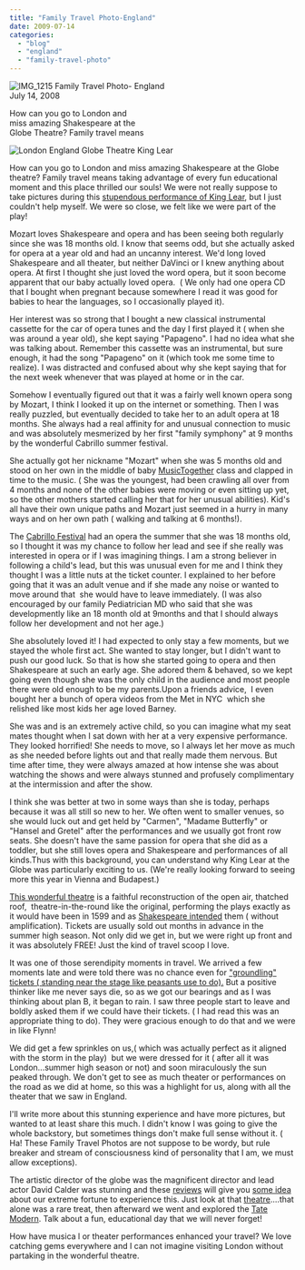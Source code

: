 ```yaml
---
title: "Family Travel Photo-England"
date: 2009-07-14
categories: 
  - "blog"
  - "england"
  - "family-travel-photo"
---
```


 ![IMG_1215](https://pub-ac94b3f306b24c0dba4238943c97f2e1.r2.dev/6a00e5502a95078833011571ff7215970b.jpg) Family Travel Photo- England  
July 14, 2008

How can you go to London and  
miss amazing Shakespeare at the  
Globe Theatre? Family travel means

<!--more-->

![London England Globe Theatre King Lear](https://pub-ac94b3f306b24c0dba4238943c97f2e1.r2.dev/6a00e5502a95078833011571ff72f4970b.jpg)

How can you go to London and miss amazing Shakespeare at the Globe theatre? Family travel means taking advantage of every fun educational moment and this place thrilled our souls! We were not really suppose to take pictures during this [stupendous performance of King Lear](http://www.londondingdong.blogspot.com/2008/04/review-of-king-lear-at-globe-theatre.html), but I just couldn't help myself. We were so close, we felt like we were part of the play!

Mozart loves Shakespeare and opera and has been seeing both regularly since she was 18 months old. I know that seems odd, but she actually asked for opera at a year old and had an uncanny interest. We'd long loved Shakespeare and all theater, but neither DaVinci or I knew anything about opera. At first I thought she just loved the word opera, but it soon become apparent that our baby actually loved opera.  ( We only had one opera CD that I bought when pregnant because somewhere I read it was good for babies to hear the languages, so I occasionally played it).

Her interest was so strong that I bought a new classical instrumental cassette for the car of opera tunes and the day I first played it ( when she was around a year old), she kept saying "Papageno". I had no idea what she was talking about. Remember this cassette was an instrumental, but sure enough, it had the song "Papageno" on it (which took me some time to realize). I was distracted and confused about why she kept saying that for the next week whenever that was played at home or in the car.

Somehow I eventually figured out that it was a fairly well known opera song by Mozart, I think I looked it up on the internet or something. Then I was really puzzled, but eventually decided to take her to an adult opera at 18 months. She always had a real affinity for and unusual connection to music and was absolutely mesmerized by her first "family symphony" at 9 months by the wonderful Cabrillo summer festival.

She actually got her nickname "Mozart" when she was 5 months old and stood on her own in the middle of baby [MusicTogether](http://www.musictogether.com/) class and clapped in time to the music. ( She was the youngest, had been crawling all over from 4 months and none of the other babies were moving or even sitting up yet, so the other mothers started calling her that for her unusual abilities). Kid's all have their own unique paths and Mozart just seemed in a hurry in many ways and on her own path ( walking and talking at 6 months!).

The [Cabrillo Festival](http://www.cabrillomusic.org/) had an opera the summer that she was 18 months old, so I thought it was my chance to follow her lead and see if she really was interested in opera or if I was imagining things. I am a strong believer in following a child's lead, but this was unusual even for me and I think they thought I was a little nuts at the ticket counter. I explained to her before going that it was an adult venue and if she made any noise or wanted to move around that  she would have to leave immediately. (I was also encouraged by our family Pediatrician MD who said that she was developmently like an 18 month old at 9months and that I should always follow her development and not her age.)

She absolutely loved it! I had expected to only stay a few moments, but we stayed the whole first act. She wanted to stay longer, but I didn't want to push our good luck. So that is how she started going to opera and then Shakespeare at such an early age. She adored them & behaved, so we kept going even though she was the only child in the audience and most people there were old enough to be my parents.Upon a friends advice,  I even bought her a bunch of opera videos from the Met in NYC  which she relished like most kids her age loved Barney.

She was and is an extremely active child, so you can imagine what my seat mates thought when I sat down with her at a very expensive performance. They looked horrified! She needs to move, so I always let her move as much as she needed before lights out and that really made them nervous. But time after time, they were always amazed at how intense she was about watching the shows and were always stunned and profusely complimentary at the intermission and after the show.

I think she was better at two in some ways than she is today, perhaps because it was all still so new to her. We often went to smaller venues, so she would luck out and get held by "Carmen", "Madame Butterfly" or "Hansel and Gretel" after the performances and we usually got front row seats. She doesn't have the same passion for opera that she did as a toddler, but she still loves opera and Shakespeare and performances of all kinds.Thus with this background, you can understand why King Lear at the Globe was particularly exciting to us. (We're really looking forward to seeing more this year in Vienna and Budapest.)

[This wonderful theatre](http://www.shakespeares-globe.org/) is a faithful reconstruction of the open air, thatched roof,  theatre-in-the-round like the original, performing the plays exactly as it would have been in 1599 and as [Shakespeare intended](http://www.william-shakespeare.info/william-shakespeare-visiting-new-globe-theatre-london.htm) them ( without amplification). Tickets are usually sold out months in advance in the summer high season. Not only did we get in, but we were right up front and it was absolutely FREE! Just the kind of travel scoop I love.

It was one of those serendipity moments in travel. We arrived a few moments late and were told there was no chance even for ["groundling" tickets ( standing near the stage like peasants use to do).](http://www.guardian.co.uk/stage/theatreblog/2007/jul/11/theviewfromthegroundling) But a positive thinker like me never says die, so as we got our bearings and as I was thinking about plan B, it began to rain. I saw three people start to leave and boldly asked them if we could have their tickets. ( I had read this was an appropriate thing to do). They were gracious enough to do that and we were in like Flynn!

We did get a few sprinkles on us,( which was actually perfect as it aligned with the storm in the play)  but we were dressed for it ( after all it was London...summer high season or not) and soon miraculously the sun peaked through. We don't get to see as much theater or performances on the road as we did at home, so this was a highlight for us, along with all the theater that we saw in England.

I'll write more about this stunning experience and have more pictures, but wanted to at least share this much. I didn't know I was going to give the whole backstory, but sometimes things don't make full sense without it. ( Ha! These Family Travel Photos are not suppose to be wordy, but rule breaker and stream of consciousness kind of personality that I am, we must allow exceptions).

The artistic director of the globe was the magnificent director and lead actor David Calder was stunning and these [reviews](http://www.independent.co.uk/arts-entertainment/theatre-dance/reviews/king-lear-shakespeares-globe-london-821521.html) will give you [some idea](http://www.curtainup.com/learglobelond08.html) about our extreme fortune to experience this. Just look at that [theatre](http://www.greatbuildings.com/buildings/Globe_Theater.html)....that alone was a rare treat, then afterward we went and explored the [Tate Modern](http://www.tate.org.uk/modern/). Talk about a fun, educational day that we will never forget!

How have musica l or theater performances enhanced your travel? We love catching gems everywhere and I can not imagine visiting London without partaking in the wonderful theatre.
